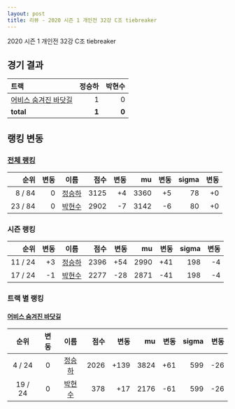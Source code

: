 ```yaml
---
layout: post
title: 리뷰 - 2020 시즌 1 개인전 32강 C조 tiebreaker
---
```


2020 시즌 1 개인전 32강 C조 tiebreaker


## 경기 결과

| 트랙 | 정승하 | 박현수 |
|:---|---:|---:|
| [어비스 숨겨진 바닷길](../hiddenoceanroad) | 1 | 0 |
| __total__ | __1__ | __0__ |


## 랭킹 변동


### [전체 랭킹](../singles-full)

| 순위 | 변동 | 이름 | 점수 | 변동 | mu | 변동 | sigma | 변동 |
|---:|---:|:---:|---:|---:|---:|---:|---:|---:|
| 8 / 84 | 0 | [정승하](../jeongseungha) | 3125 | +4 | 3360 | +5 | 78 | +0 |
| 23 / 84 | 0 | [박현수](../bakhyeonsu) | 2902 | -7 | 3142 | -6 | 80 | +0 |

### 시즌 랭킹

| 순위 | 변동 | 이름 | 점수 | 변동 | mu | 변동 | sigma | 변동 |
|---:|---:|:---:|---:|---:|---:|---:|---:|---:|
| 11 / 24 | +3 | [정승하](../jeongseungha) | 2396 | +54 | 2990 | +41 | 198 | -4 |
| 17 / 24 | -1 | [박현수](../bakhyeonsu) | 2277 | -28 | 2871 | -41 | 198 | -4 |

### 트랙 별 랭킹


#### [어비스 숨겨진 바닷길](../hiddenoceanroad)

| 순위 | 변동 | 이름 | 점수 | 변동 | mu | 변동 | sigma | 변동 |
|:---:|:---:|:---:|---:|---:|---:|---:|---:|---:|
| 4 / 24 | 0 | [정승하](../jeongseungha) | 2026 | +139 | 3824 | +61 | 599 | -26 |
| 19 / 24 | 0 | [박현수](../bakhyeonsu) | 378 | +17 | 2176 | -61 | 599 | -26 |
